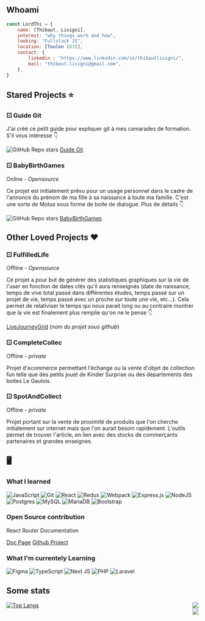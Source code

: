 <h2> Whoami </h2>

```js
const LordThi = {
    name: [Thibaut, Livigni],
    interest: "why things work and how",
    looking: "Fullstack JS",
    location: [Toulon (83)],
    contact: {
        linkedin : "https://www.linkedin.com/in/thibautlivigni/",
        mail: "thibaut.livigni@gmail.com",
    },
}
```
<h2>Stared Projects ⭐️</h2>
<h3>⚀ Guide Git</h3>
<p>J'ai créé ce petit guide pour expliquer git à mes camarades de formation. S'il vous intéresse 👇</p>
<div style={{display: 'flex',flexDirection: 'row'}}><img alt="GitHub Repo stars" src="https://img.shields.io/github/stars/LordThi/git-documentation-end_of_studies_project">&nbsp;<a href="https://github.com/LordThi/git-documentation-end_of_studies_project">Guide Git</a></div>
<h3>⚀ BabyBirthGames</h3>
<p>Online - <i>Opensource</i></p>
<p>Ce projet est initialement prévu pour un usage personnel dans le cadre de l'annonce du prénom de ma fille à sa naissance à toute ma famille. C'est une sorte de Motus sous forme de boite de dialogue. Plus de détails 👇</p>
<div style={{display: 'flex',flexDirection: 'row'}}><img alt="GitHub Repo stars" src="https://img.shields.io/github/stars/LordThi/babybirthgames">&nbsp;<a href="https://github.com/LordThi/babybirthgames">BabyBirthGames</a></div>

<h2>Other Loved Projects ❤️</h2>
<h3>⚀ FulfilledLife</h3>
<p>Offline - <i>Opensource</i></p>
<p>Ce projet a pour but de générer des statistiques graphiques sur la vie de l'user en fonction de dates clés qu'il aura renseignés (date de naissance, temps de vive total passé dans différentes études, temps passé sur un projet de vie, temps passé avec un proche sur toute une vie, etc...). Cela permet de relativiser le temps qui nous parait long ou au contraire montrer que la vie est finalement plus remplie qu'on ne le pense 👇</p>
<p><a href="https://github.com/LordThi/LifeJourneyGrid">LiveJourneyGrid</a> (<i>nom du projet sous github</i>)</p>

<h3>⚀ CompleteCollec</h3>
<p>Offline - <i>private</i></p>
<p>Projet d'ecommerce permettant l'échange ou la vente d'objet de collection fun telle que des petits jouet de Kinder Surprise ou des départements des boites Le Gaulois.</p>

<h3>⚀ SpotAndCollect</h3>
<p>Offline - <i>private</i></p>
<p>Projet portant sur la vente de proximité de produits que l'on cherche initialement sur internet mais que l'on aurait besoin rapidement. L'outils permet de trouver l'article, en lien avec des stocks de commerçants partenaires et grandes enseignes.</p>

<h2>🖥️</h2>


<h3>What I learned</h3>

<div>

![JavaScript](https://img.shields.io/badge/javascript-%23323330.svg?style=for-the-badge&logo=javascript&logoColor=%23F7DF1E)
![Git](https://img.shields.io/badge/git-%23F05033.svg?style=for-the-badge&logo=git&logoColor=white)
![React](https://img.shields.io/badge/react-%2320232a.svg?style=for-the-badge&logo=react&logoColor=%2361DAFB)
![Redux](https://img.shields.io/badge/redux-%23593d88.svg?style=for-the-badge&logo=redux&logoColor=white)
![Webpack](https://img.shields.io/badge/webpack-%238DD6F9.svg?style=for-the-badge&logo=webpack&logoColor=black)
![Express.js](https://img.shields.io/badge/express.js-%23404d59.svg?style=for-the-badge&logo=express&logoColor=%2361DAFB)
![NodeJS](https://img.shields.io/badge/node.js-6DA55F?style=for-the-badge&logo=node.js&logoColor=white)
![Postgres](https://img.shields.io/badge/postgres-%23316192.svg?style=for-the-badge&logo=postgresql&logoColor=white)
![MySQL](https://img.shields.io/badge/mysql-%2300f.svg?style=for-the-badge&logo=mysql&logoColor=white)
![MariaDB](https://img.shields.io/badge/MariaDB-003545?style=for-the-badge&logo=mariadb&logoColor=white)
![Bootstrap](https://img.shields.io/badge/bootstrap-%238511FA.svg?style=for-the-badge&logo=bootstrap&logoColor=white)
        

 </div>
 
 <h3>Open Source contribution</h3>
 <p>React Router Documentation</p>
 <a href="https://reactrouter.com/en/main/router-components/browser-router">Doc Page</a>
 <a href="https://github.com/remix-run/react-router/blob/main/docs/router-components/browser-router.md">Github Project</a>

<h3>What I'm currentely Learning</h3>
<div>

![Figma](https://img.shields.io/badge/figma-%23F24E1E.svg?style=for-the-badge&logo=figma&logoColor=white)
![TypeScript](https://img.shields.io/badge/typescript-%23007ACC.svg?style=for-the-badge&logo=typescript&logoColor=white)
![Next JS](https://img.shields.io/badge/Next-black?style=for-the-badge&logo=next.js&logoColor=white)
![PHP](https://img.shields.io/badge/php-%23777BB4.svg?style=for-the-badge&logo=php&logoColor=white)
![Laravel](https://img.shields.io/badge/laravel-%23FF2D20.svg?style=for-the-badge&logo=laravel&logoColor=white)

</div>


<h2>Some stats</h2>

<div>
<a align='left' href="https://github.com/anuraghazra/github-readme-stats">
<img src="https://github-readme-stats.vercel.app/api/top-langs/?username=LordThi&hide_title=1&count_private=false&layout=compact&theme=radical" alt="Top Langs" />
</a>
  <img align="right" src="https://github-readme-stats.vercel.app/api?username=LordThi&theme=radical&show_icons=true" />
</div>



<img align="right" src="https://github.r2v.ch/codewars?user=LordThi&top_languages=true" />

